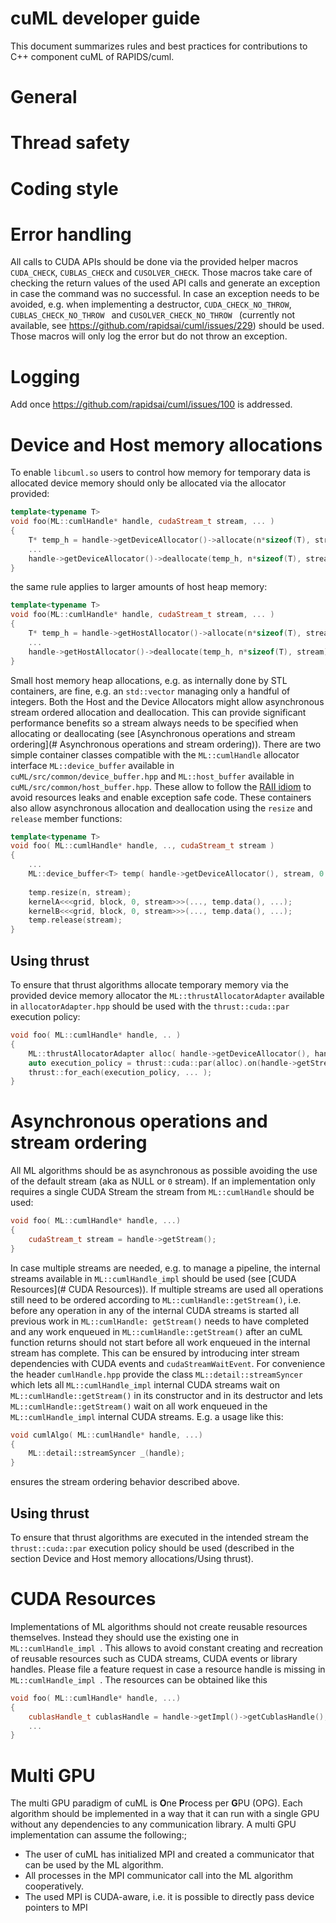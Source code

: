 # cuML developer guide
This document summarizes rules and best practices for contributions to C++ component cuML of RAPIDS/cuml.

# General

# Thread safety

# Coding style

# Error handling
All calls to CUDA APIs should be done via the provided helper macros `CUDA_CHECK`, `CUBLAS_CHECK` and `CUSOLVER_CHECK`. Those macros take care of checking the return values of the used API calls and generate an exception in case the command was no successful. In case an exception needs to be avoided, e.g. when implementing a destructor, `CUDA_CHECK_NO_THROW`, `CUBLAS_CHECK_NO_THROW ` and `CUSOLVER_CHECK_NO_THROW ` (currently not available, see https://github.com/rapidsai/cuml/issues/229) should be used. Those macros will only log the error but do not throw an exception.

# Logging
Add once https://github.com/rapidsai/cuml/issues/100 is addressed.

# Device and Host memory allocations
To enable `libcuml.so` users to control how memory for temporary data is allocated device memory should only be allocated via the allocator provided:
```cpp
template<typename T>
void foo(ML::cumlHandle* handle, cudaStream_t stream, ... )
{
    T* temp_h = handle->getDeviceAllocator()->allocate(n*sizeof(T), stream);
    ...
    handle->getDeviceAllocator()->deallocate(temp_h, n*sizeof(T), stream);
}
```
the same rule applies to larger amounts of host heap memory:
```cpp
template<typename T>
void foo(ML::cumlHandle* handle, cudaStream_t stream, ... )
{
    T* temp_h = handle->getHostAllocator()->allocate(n*sizeof(T), stream);
    ...
    handle->getHostAllocator()->deallocate(temp_h, n*sizeof(T), stream);
}
```
Small host memory heap allocations, e.g. as internally done by STL containers, are fine, e.g. an `std::vector` managing only a handful of integers.
Both the Host and the Device Allocators might allow asynchronous stream ordered allocation and deallocation. This can provide significant performance benefits so a stream always needs to be specified when allocating or deallocating (see [Asynchronous operations and stream ordering](# Asynchronous operations and stream ordering)).
There are two simple container classes compatible with the `ML::cumlHandle` allocator interface `ML::device_buffer` available in ` cuML/src/common/device_buffer.hpp` and `ML::host_buffer` available in ` cuML/src/common/host_buffer.hpp`. These allow to follow the [RAII idiom](https://en.wikipedia.org/wiki/Resource_acquisition_is_initialization) to avoid resources leaks and enable exception safe code. These containers also allow asynchronous allocation and deallocation using the `resize` and `release` member functions:
```cpp
template<typename T>
void foo( ML::cumlHandle* handle, .., cudaStream_t stream )
{
    ...
    ML::device_buffer<T> temp( handle->getDeviceAllocator(), stream, 0 )
    
    temp.resize(n, stream);
    kernelA<<<grid, block, 0, stream>>>(..., temp.data(), ...);
    kernelB<<<grid, block, 0, stream>>>(..., temp.data(), ...);
    temp.release(stream);
}
```
## Using thrust
To ensure that thrust algorithms allocate temporary memory via the provided device memory allocator the `ML::thrustAllocatorAdapter` available in `allocatorAdapter.hpp` should be used with the `thrust::cuda::par` execution policy:
```cpp
void foo( ML::cumlHandle* handle, .. )
{
    ML::thrustAllocatorAdapter alloc( handle->getDeviceAllocator(), handle->getStream() );
    auto execution_policy = thrust::cuda::par(alloc).on(handle->getStream());
    thrust::for_each(execution_policy, ... );
}
```
# Asynchronous operations and stream ordering
All ML algorithms should be as asynchronous as possible avoiding the use of the default stream (aka as NULL or `0` stream). If an implementation only requires a single CUDA Stream the stream from `ML::cumlHandle` should be used:
```cpp
void foo( ML::cumlHandle* handle, ...)
{
    cudaStream_t stream = handle->getStream();
}
```
In case multiple streams are needed, e.g. to manage a pipeline, the internal streams available in `ML::cumlHandle_impl` should be used (see [CUDA Resources](# CUDA Resources)). If multiple streams are used all operations still need to be ordered according to `ML::cumlHandle::getStream()`, i.e. before any operation in any of the internal CUDA streams is started all previous work in `ML::cumlHandle: getStream()` needs to have completed and any work enqueued in `ML::cumlHandle::getStream()` after an cuML function returns should not start before all work enqueued in the internal stream has complete. This can be ensured by introducing inter stream dependencies with CUDA events and `cudaStreamWaitEvent`. For convenience  the header `cumlHandle.hpp` provide the class `ML::detail::streamSyncer` which lets all `ML::cumlHandle_impl` internal CUDA streams wait on `ML::cumlHandle::getStream()` in its constructor and in its destructor and lets `ML::cumlHandle::getStream()` wait on all work enqueued in the `ML::cumlHandle_impl` internal CUDA streams. E.g. a usage like this:
```cpp
void cumlAlgo( ML::cumlHandle* handle, ...)
{
    ML::detail::streamSyncer _(handle);
}
```
ensures the stream ordering behavior described above.

## Using thrust
To ensure that thrust algorithms are executed in the intended stream the `thrust::cuda::par` execution policy should be used (described in the section Device and Host memory allocations/Using thrust).

# CUDA Resources
Implementations of ML algorithms should not create reusable resources themselves. Instead they should use the existing one in `ML::cumlHandle_impl `. This allows to avoid constant creating and recreation of reusable resources such as CUDA streams, CUDA events or library handles. Please file a feature request in case a resource handle is missing in `ML::cumlHandle_impl `.
The resources can be obtained like this
```cpp
void foo( ML::cumlHandle* handle, ...)
{
    cublasHandle_t cublasHandle = handle->getImpl()->getCublasHandle();
    ...
}
```

# Multi GPU
 
The multi GPU paradigm of cuML is **O**ne **P**rocess per **G**PU (OPG). Each algorithm should be implemented in a way that it can run with a single GPU without any dependencies to any communication library. A multi GPU implementation can assume the following:;
* The user of cuML has initialized MPI and created a communicator that can be used by the ML algorithm.
* All processes in the MPI communicator call into the ML algorithm cooperatively.
* The used MPI is CUDA-aware, i.e. it is possible to directly pass device pointers to MPI
